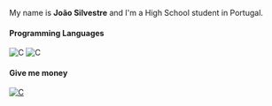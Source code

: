 My name is **João Silvestre** and I'm a High School student in Portugal.

#### Programming Languages
<img alt="C" src="https://img.shields.io/badge/c-%2300599C.svg?style=for-the-badge&logo=c&logoColor=white"> <img alt="C" src="https://img.shields.io/badge/c%23-%23239120.svg?style=for-the-badge&logo=c-sharp&logoColor=white">
  
#### Give me money
<a href="https://www.paypal.me/fekkoh" target="_blank"> 
<img alt="C" src="https://img.shields.io/badge/PayPal-00457C?style=for-the-badge&logo=paypal&logoColor=white"> 
